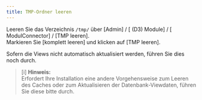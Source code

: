 ```yaml
---
title: TMP-Ordner leeren
---
```


Leeren Sie das Verzeichnis `/tmp/` über [Admin] / [ (D3) Module] / [ ModulConnector] / [TMP leeren].  
Markieren Sie [komplett leeren] und klicken auf [TMP leeren].  
  
Sofern die Views nicht automatisch aktualisiert werden, führen Sie dies noch durch.

> [i] **Hinweis:**  
>Erfordert Ihre Installation eine andere Vorgehensweise zum Leeren des Caches oder zum Aktualisieren der Datenbank-Viewdaten, führen Sie diese bitte durch. 
